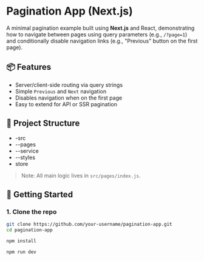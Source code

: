# Pagination App (Next.js)

A minimal pagination example built using **Next.js** and React, demonstrating how to navigate between pages using query parameters (e.g., `/?page=1`) and conditionally disable navigation links (e.g., "Previous" button on the first page).

## 📦 Features

- Server/client-side routing via query strings
- Simple `Previous` and `Next` navigation
- Disables navigation when on the first page
- Easy to extend for API or SSR pagination

## 📁 Project Structure

- -src
- --pages
- --service
- --styles
- store

> Note: All main logic lives in `src/pages/index.js`.

## 🚀 Getting Started

### 1. Clone the repo

```bash
git clone https://github.com/your-username/pagination-app.git
cd pagination-app

npm install

npm run dev
```
